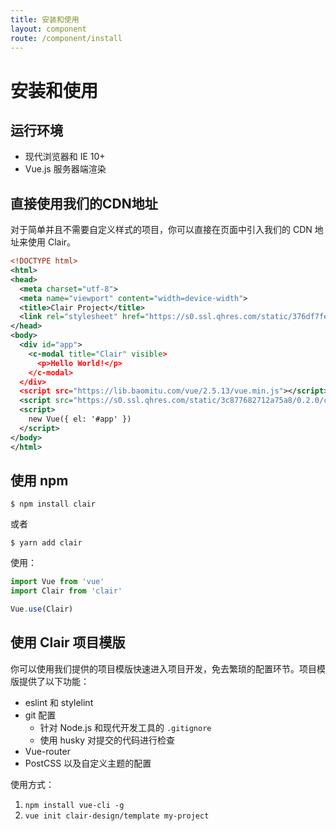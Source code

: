 ```yaml
---
title: 安装和使用
layout: component
route: /component/install
---
```


# 安装和使用

## 运行环境

* 现代浏览器和 IE 10+
* Vue.js 服务器端渲染

## 直接使用我们的CDN地址

对于简单并且不需要自定义样式的项目，你可以直接在页面中引入我们的 CDN 地址来使用 Clair。

```xml
<!DOCTYPE html>
<html>
<head>
  <meta charset="utf-8">
  <meta name="viewport" content="width=device-width">
  <title>Clair Project</title>
  <link rel="stylesheet" href="https://s0.ssl.qhres.com/static/376df7fef5e73d29/0.2.0/clair.css">
</head>
<body>
  <div id="app">
    <c-modal title="Clair" visible>
      <p>Hello World!</p>
    </c-modal>
  </div>
  <script src="https://lib.baomitu.com/vue/2.5.13/vue.min.js"></script>
  <script src="https://s0.ssl.qhres.com/static/3c877682712a75a8/0.2.0/clair.js"></script>
  <script>
    new Vue({ el: '#app' })
  </script>
</body>
</html>
```

## 使用 npm

```shell
$ npm install clair
```

或者

```shell
$ yarn add clair
```

使用：

```javascript
import Vue from 'vue'
import Clair from 'clair'

Vue.use(Clair)
```

## 使用 Clair 项目模版

你可以使用我们提供的项目模版快速进入项目开发，免去繁琐的配置环节。项目模版提供了以下功能：

- eslint 和 stylelint
- git 配置
  - 针对 Node.js 和现代开发工具的 `.gitignore`
  - 使用 husky 对提交的代码进行检查
- Vue-router
- PostCSS 以及自定义主题的配置

使用方式：

1. `npm install vue-cli -g`
2. `vue init clair-design/template my-project`







